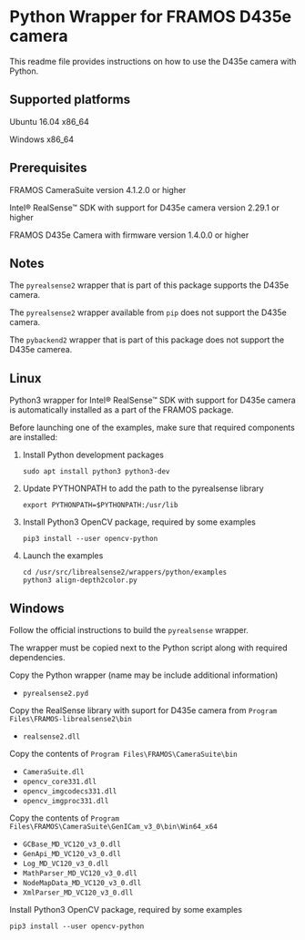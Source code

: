 # Python Wrapper for FRAMOS D435e camera

This readme file provides instructions on how to use the D435e camera with Python.

## Supported platforms

Ubuntu 16.04 x86_64

Windows x86_64

## Prerequisites

FRAMOS CameraSuite version 4.1.2.0 or higher

Intel® RealSense™ SDK with support for D435e camera version 2.29.1 or higher

FRAMOS D435e Camera with firmware version 1.4.0.0 or higher

## Notes

The `pyrealsense2` wrapper that is part of this package supports the D435e camera.

The `pyrealsense2` wrapper available from `pip` does not support the D435e camera.

The `pybackend2` wrapper that is part of this package does not support the D435e camerea.

## Linux

Python3 wrapper for Intel® RealSense™ SDK with support for D435e camera is 
automatically installed as a part of the FRAMOS package.

Before launching one of the examples, make sure that required components are installed:

1. Install Python development packages
   
   ```
   sudo apt install python3 python3-dev
   ```

2. Update PYTHONPATH to add the path to the pyrealsense library
   
    ```
    export PYTHONPATH=$PYTHONPATH:/usr/lib
    ```

3. Install Python3 OpenCV package, required by some examples

    ```
    pip3 install --user opencv-python
    ```

4. Launch the examples

    ```
    cd /usr/src/librealsense2/wrappers/python/examples
    python3 align-depth2color.py
    ```

## Windows

Follow the official instructions to build the `pyrealsense` wrapper.

The wrapper must be copied next to the Python script along with required dependencies.

Copy the Python wrapper (name may be include additional information)

- `pyrealsense2.pyd`

Copy the RealSense library with suport for D435e camera from `Program Files\FRAMOS-librealsense2\bin`
- `realsense2.dll`

Copy the contents of `Program Files\FRAMOS\CameraSuite\bin`

- `CameraSuite.dll`
- `opencv_core331.dll`
- `opencv_imgcodecs331.dll`
- `opencv_imgproc331.dll`

Copy the contents of `Program Files\FRAMOS\CameraSuite\GenICam_v3_0\bin\Win64_x64`

- `GCBase_MD_VC120_v3_0.dll`
- `GenApi_MD_VC120_v3_0.dll`
- `Log_MD_VC120_v3_0.dll`
- `MathParser_MD_VC120_v3_0.dll`
- `NodeMapData_MD_VC120_v3_0.dll`
- `XmlParser_MD_VC120_v3_0.dll`

Install Python3 OpenCV package, required by some examples

```
pip3 install --user opencv-python
```

